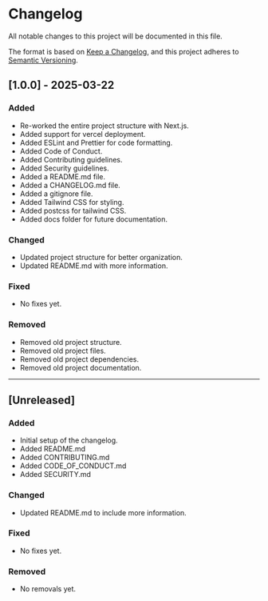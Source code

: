 # Changelog

All notable changes to this project will be documented in this file.

The format is based on [Keep a Changelog](https://keepachangelog.com/en/1.0.0/),
and this project adheres to [Semantic Versioning](https://semver.org/spec/v2.0.0.html).

## [1.0.0] - 2025-03-22

### Added

- Re-worked the entire project structure with Next.js.
- Added support for vercel deployment.
- Added ESLint and Prettier for code formatting.
- Added Code of Conduct.
- Added Contributing guidelines.
- Added Security guidelines.
- Added a README.md file.
- Added a CHANGELOG.md file.
- Added a gitignore file.
- Added Tailwind CSS for styling.
- Added postcss for tailwind CSS.
- Added docs folder for future documentation.

### Changed

- Updated project structure for better organization.
- Updated README.md with more information.

### Fixed

- No fixes yet.

### Removed

- Removed old project structure.
- Removed old project files.
- Removed old project dependencies.
- Removed old project documentation.

----------------------------------------------------------------------------------------------------------------------------

## [Unreleased]

### Added

- Initial setup of the changelog.
- Added README.md
- Added CONTRIBUTING.md
- Added CODE_OF_CONDUCT.md
- Added SECURITY.md

### Changed

- Updated README.md to include more information.

### Fixed

- No fixes yet.

### Removed

- No removals yet.
